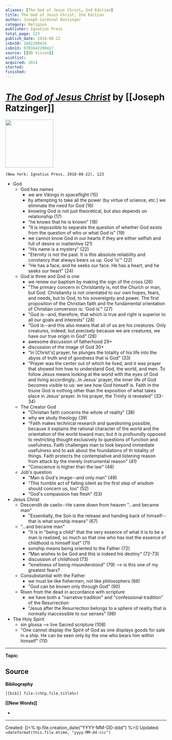 ```yaml
---
aliases: [The God of Jesus Christ, 2nd Edition]
title: The God of Jesus Christ, 2nd Edition
author: Joseph Cardinal Ratzinger
category: Religion
publisher: Ignatius Press
total_page: 123
publish_date: 2018-08-22
isbn10: 1642290416
isbn13: 9781642290417
source: [[ND Vision]]
wishlist: 
acquired: 2014
started: 
finished: 
---
```

# *[The God of Jesus Christ](https://ignatius.com/the-god-of-jesus-christ-gjcp/)* by [[Joseph Ratzinger]]

<img src="https://cdn11.bigcommerce.com/s-cvc90x9929/images/stencil/640w/products/1006/1232/GJCP_r__56986.1617023585.jpg?c=1" width=150>

`(New York: Ignatius Press, 2018-08-22), 123`

* God
    * God has names
        * we are Vikings in spaceflight (15)
        * by attempting to take all the power (by virtue of science, etc.) we eliminate the need for God (16)
        * knowing God is not just theoretical, but also depends on relationship (17)
        * "he knows that he is known" (18)
        * "It is impossible to separate the question of whether God exists from the question of who or what God is" (19)
        * we cannot know God in our hearts if they are either selfish and full of desire or inattentive (21)
        * "His name is a mystery" (22)
        * "Eternity is not the past.  It is this absolute reliability and constancy that always bears us up.  God 'is'" (22)
        * "He has a face, and he seeks our face.  He has a heart, and he seeks our heart" (24)
    * God is three and God is one
        * we renew our baptism by making the sign of the cross (26)
        * "The primary concern in Christianity is, not the Church or man, but God.  Christianity is not orientated to our own hopes, fears, and needs, but to God, to his sovereignty and power.  The first proposition of the Christian faith and the fundamental orientation of Christian conversion is: 'God is'" (27)
        * "God is--and, therefore, that which is true and right is superior to all our goals and interests" (28)
        * "God is--and this also means that all of us are his creatures.  Only creatures, indeed; but precisely because we are creatures, we have our true origin in God" (28)
        * awesome discussion of fatherhood 29+
        * discussion of the image of God 30+
        * "In [Christ's] prayer, he plunges the totality of his life into the abyss of truth and of goodness that is God" (33)
        * "Prayer was the center out of which he lived, and it was prayer that showed him how to understand God, the world, and men.  To follow Jesus means looking at the world with the eyes of God and living accordingly…In Jesus' prayer, the inner life of God becomes visible to us: we see how God himself is.  Faith in the triune God is nothing other than the exposition of what takes place in Jesus' prayer.  In his prayer, the Trinity is revealed" (33-34)
    * The Creator God
        * "Christian faith concerns the whole of reality" (38)
        * why we study theology (39)
        * "Faith makes technical research and questioning possible, because it explains the rational character of the world and the orientation of the world toward man; but it is profoundly opposed to restricting thought exclusively to questions of function and usefulness.  Faith challenges man to look beyond immediate usefulness and to ask about the foundations of th totality of things.  Faith protects the contemplative and listening reason from attack by the merely instrumental reason" (41)
        * "Conscience is higher than the law" (48)
    * Job's question
        * "Man is God's image--and only man" (49)
        * "This humble act of falling silent as the first step of wisdom should concern us, too" (52)
        * "God's compassion has flesh" (53)
* Jesus Christ
    * Descendit de caelis--He came down from heaven "…and became man"
        * "Essentially, the Son is the release and handing back of himself--that is what sonship means" (67)
    * "…and became man"
        * "It is in "being a child" that the very essence of what it is to be a man is realized, so much so that one who has lost the essence of childhood is himself lost" (71)
        * sonship means being oriented to the Father (72)
        * "Man wishes to be God and this is indeed his destiny" (72-73)
        * discussion of childhood (73)
        * "loneliness of being misunderstood" (79) --> is this one of my greatest fears?
    * Consubstantial with the Father
        * we must be like fishermen, not like philosophers (86)
        * "God can be known only through God" (90)
    * Risen from the dead in accordance with scripture
        * we have both a "narrative tradition" and "confessional tradition" of the Resurrection
        * "Jesus after the Resurrection belongs to a sphere of reality that is normally inaccessible to our senses" (98)
* The Holy Spirit
    * sin glossa --> live Sacred scripture (108)
    * "One cannot display the Spirit of God as one displays goods for sale in a ship.  He can be seen only by the one who bears him within himself" (110


--- 
**Topic**: 

**Source**
- 

**Bibliography**

```query
[[bib]] file:(<%tp.file.title%>)
```
 

**[[New Words]]**

- 

---
Created: [[<% tp.file.creation_date("YYYY-MM-DD-ddd") %>]]
Updated: `=dateformat(this.file.mtime, "yyyy-MM-dd-ccc")`